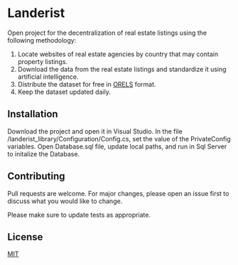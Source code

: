 # Landerist

Open project for the decentralization of real estate listings using the following methodology:

1. Locate websites of real estate agencies by country that may contain property listings.
2. Download the data from the real estate listings and standardize it using artificial intelligence.
3. Distribute the dataset for free in [ORELS](https://github.com/techjb/Open-Real-Estate-Listings-Schema) format.
4. Keep the dataset updated daily.

## Installation

Download the project and open it in Visual Studio. In the file /landerist_library/Configuration/Config.cs, set the value of the PrivateConfig variables.
Open Database.sql file, update local paths, and run in Sql Server to initalize the Database.

## Contributing

Pull requests are welcome. For major changes, please open an issue first
to discuss what you would like to change.

Please make sure to update tests as appropriate.

## License

[MIT](https://choosealicense.com/licenses/mit/)